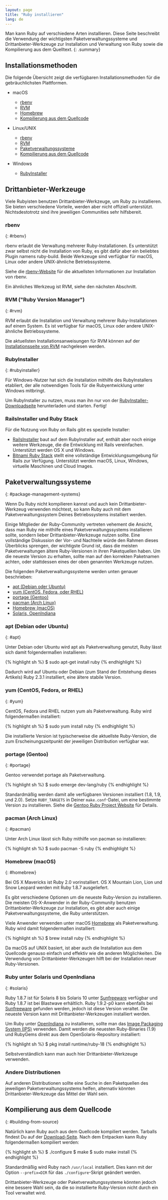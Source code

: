 ```yaml
---
layout: page
title: "Ruby installieren"
lang: de
---
```


Man kann Ruby auf verschiedene Arten installieren.
Diese Seite beschreibt die Verwendung der wichtigsten Paketverwaltungssysteme
und Drittanbieter-Werkzeuge zur Installation und Verwaltung
von Ruby sowie die Kompilierung aus dem Quelltext.
{: .summary}


## Installationsmethoden

Die folgende Übersicht zeigt die verfügbaren Installationsmethoden
für die gebräuchlichsten Plattformen.

* macOS

  * [rbenv](#rbenv)
  * [RVM](#rvm)
  * [Homebrew](#homebrew)
  * [Kompilierung aus dem Quellcode](#building-from-source)

* Linux/UNIX

  * [rbenv](#rbenv)
  * [RVM](#rvm)
  * [Paketverwaltungssysteme](#package-management-systems)
  * [Kompilierung aus dem Quellcode](#building-from-source)

* Windows

  * [RubyInstaller](#rubyinstaller)


## Drittanbieter-Werkzeuge

Viele Rubyisten benutzen Drittanbieter-Werkzeuge, um Ruby zu installieren.
Sie bieten verschiedene Vorteile, werden aber nicht offiziell unterstützt.
Nichtsdestotrotz sind ihre jeweiligen Communities sehr hilfsbereit.


### rbenv
{: #rbenv}

rbenv erlaubt die Verwaltung mehrerer Ruby-Installationen.
Es unterstützt zwar selbst nicht die Installation von Ruby,
es gibt dafür aber ein beliebtes Plugin namens ruby-build.
Beide Werkzeuge sind verfügbar für macOS, Linux oder
andere UNIX-ähnliche Betriebssysteme.

Siehe die [rbenv-Website][rbenv] für die aktuellsten Informationen
zur Installation von rbenv.

Ein ähnliches Werkzeug ist RVM, siehe den nächsten Abschnitt.


### RVM ("Ruby Version Manager")
{: #rvm}

RVM erlaubt die Installation und Verwaltung mehrerer Ruby-Installationen auf
einem System.
Es ist verfügbar für macOS, Linux oder andere UNIX-ähnliche Betriebssysteme.

Die aktuellsten Installationsanweisungen für RVM können auf der
[Installationsseite von RVM][rvm] nachgelesen werden.


### RubyInstaller
{: #rubyinstaller}

Für Windows-Nutzer hat sich die Installation mithilfe des
RubyInstallers etabliert, der alle notwendigen Tools für die
Rubyentwicklung unter Windows mitbringt.

Um RubyInstaller zu nutzen, muss man ihn nur von der
[RubyInstaller-Downloadseite][rubyinstaller] herunterladen und starten. Fertig!


### RailsInstaller und Ruby Stack

Für die Nutzung von Ruby on Rails gibt es spezielle Installer:

* [RailsInstaller][railsinstaller]
  baut auf dem RubyInstaller auf, enthält aber noch einige weitere Werkzeuge,
  die die Entwicklung mit Rails vereinfachen.
  Unterstützt werden OS X und Windows.
* [Bitnami Ruby Stack][rubystack]
  stellt eine vollständige Entwicklungsumgebung für Rails zur Verfügung.
  Unterstützt werden macOS, Linux, Windows, virtuelle Maschinen und Cloud Images.


## Paketverwaltungssysteme
{: #package-management-systems}

Wenn Du Ruby nicht kompilieren kannst und auch kein Drittanbieter-Werkzeug
verwenden möchtest, so kann Ruby auch mit dem Paketverwaltungssystem
Deines Betriebssystems installiert werden.

Einige Mitglieder der Ruby-Community vertreten vehement die Ansicht, dass
man Ruby nie mithilfe eines Paketverwaltungssystems installieren sollte,
sondern lieber Drittanbieter-Werkzeuge nutzen sollte.
Eine vollständige Diskussion der Vor- und Nachteile würde den Rahmen dieses
Überblicks sprengen, der wichtigste Grund ist, dass die meisten
Paketverwaltungen ältere Ruby-Versionen in ihren Paketquellen haben.
Um die neueste Version zu erhalten, sollte man auf den korrekten Paketnamen
achten, oder stattdessen eines der oben genannten Werkzeuge nutzen.

Die folgenden Paketverwaltungssysteme werden unten genauer beschrieben:

* [apt (Debian oder Ubuntu)](#apt)
* [yum (CentOS, Fedora, oder RHEL)](#yum)
* [portage (Gentoo)](#gentoo)
* [pacman (Arch Linux)](#pacman)
* [Homebrew (macOS)](#homebrew)
* [Solaris, OpenIndiana](#solaris)


### apt (Debian oder Ubuntu)
{: #apt}

Unter Debian oder Ubuntu wird apt als Paketverwaltung genutzt,
Ruby lässt sich damit folgendermaßen installieren:

{% highlight sh %}
$ sudo apt-get install ruby
{% endhighlight %}

Dadurch wird auf Ubuntu oder Debian (zum Stand der Entstehung dieses Artikels)
Ruby 2.3.1 installiert, eine ältere stabile Version.


### yum (CentOS, Fedora, or RHEL)
{: #yum}

CentOS, Fedora und RHEL nutzen yum als Paketverwaltung.
Ruby wird folgendermaßen installiert:

{% highlight sh %}
$ sudo yum install ruby
{% endhighlight %}

Die installierte Version ist typischerweise die aktuellste Ruby-Version,
die zum Erscheinungszeitpunkt der jeweiligen Distribution verfügbar war.


### portage (Gentoo)
{: #portage}

Gentoo verwendet portage als Paketverwaltung.

{% highlight sh %}
$ sudo emerge dev-lang/ruby
{% endhighlight %}

Standardmäßig werden damit alle verfügbaren Versionen installiert
(1.8, 1.9, und 2.0). Setze `RUBY_TARGETS` in Deiner `make.conf`-Datei,
um eine bestimmte Version zu installieren.
Siehe die [Gentoo Ruby Project Website][gentoo-ruby] für Details.


### pacman (Arch Linux)
{: #pacman}

Unter Arch Linux lässt sich Ruby mithilfe von pacman so installieren:

{% highlight sh %}
$ sudo pacman -S ruby
{% endhighlight %}


### Homebrew (macOS)
{: #homebrew}

Bei OS X Mavericks ist Ruby 2.0 vorinstalliert.
OS X Mountain Lion, Lion und Snow Leopard werden mit Ruby 1.8.7 ausgeliefert.

Es gibt verschiedene Optionen um die neueste Ruby-Version zu installieren.
Die meisten OS-X-Anwender in der Ruby-Community benutzen
Drittanbieter-Werkzeuge zur Installation, es gibt aber auch einige
Paketverwaltungssysteme, die Ruby unterstützen.

Viele Anwender verwenden unter macOS [Homebrew][homebrew] als Paketverwaltung.
Ruby wird damit folgendermaßen installiert:

{% highlight sh %}
$ brew install ruby
{% endhighlight %}

Da macOS auf UNIX basiert, ist aber auch die Installation aus dem
Quellcode genauso einfach und effektiv wie die anderen Möglichkeiten.
Die Verwendung von Drittanbieter-Werkzeugen hilft bei der Installation
neuer Ruby-Versionen.


### Ruby unter Solaris und OpenIndiana
{: #solaris}

Ruby 1.8.7 ist für Solaris 8 bis Solaris 10 unter [Sunfreeware][sunfreeware]
verfügbar und Ruby 1.8.7 ist bei Blastwave erhältlich.
Ruby 1.9.2-p0 kann ebenfalls bei [Sunfreeware][sunfreeware] gefunden werden,
jedoch ist diese Version veraltet.
Die neueste Version kann mit Drittanbieter-Werkzeugen installiert werden.

Um Ruby unter [OpenIndiana][openindiana] zu installieren, sollte man das
[Image Packaging System (IPS)][opensolaris-pkg] verwenden. Damit werden die
neuesten Ruby-Binaries (1.9) und RubyGems direkt aus dem OpenSolaris-Repository
installiert:

{% highlight sh %}
$ pkg install runtime/ruby-18
{% endhighlight %}

Selbstverständlich kann man auch hier Drittanbieter-Werkzeuge verwenden.


### Andere Distributionen

Auf anderen Distributionen sollte eine Suche in den Paketquellen des
jeweiligen Paketverwaltungssystems helfen, alternativ könnten
Drittanbieter-Werkzeuge das Mittel der Wahl sein.


## Kompilierung aus dem Quellcode
{: #building-from-source}

Natürlich kann Ruby auch aus dem Quellcode kompiliert werden.
Tarballs findest Du auf der [Download-Seite](/de/downloads/).
Nach dem Entpacken kann Ruby folgendermaßen kompiliert werden:

{% highlight sh %}
$ ./configure
$ make
$ sudo make install
{% endhighlight %}

Standardmäßig wird Ruby nach `/usr/local` installiert.
Dies kann mit der Option `--prefix=DIR` für das
`./configure`-Skript geändert werden.

Drittanbieter-Werkzeuge oder Paketverwaltungssysteme könnten jedoch eine
bessere Wahl sein, da die so installierte Ruby-Version nicht durch ein Tool
verwaltet wird.


[rvm]: http://rvm.io/
[rbenv]: https://github.com/rbenv/rbenv
[rubyinstaller]: https://rubyinstaller.org/
[railsinstaller]: http://railsinstaller.org/
[rubystack]: http://bitnami.com/stack/ruby/installer
[sunfreeware]: http://www.sunfreeware.com
[openindiana]: http://openindiana.org/
[opensolaris-pkg]: http://opensolaris.org/os/project/pkg/
[gentoo-ruby]: http://www.gentoo.org/proj/en/prog_lang/ruby/
[homebrew]: http://brew.sh/

